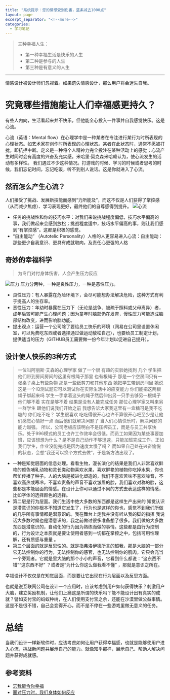 ```yaml
---
title: "系统提示：您的情感受到伤害，蓝条减去1000点"
layout: page
excerpt_separator: "<!--more-->"
categories:
  - 学习笔记
---
```



> 三种幸福人生：
> - 第一种幸福生活是快乐的人生 
> - 第二种是参与的人生
> - 第三种是有意义的人生 
<!--more-->

---

情感设计被设计师们忽视着。如果遗失情感设计，那么用户将会迷失自我。

# 究竟哪些措施能让人们幸福感更持久？
有些人内向，生活看起来并不快乐，但他能全心投入一件事并自我感觉快乐。这是心流。

心流（英语：Mental flow）在心理学中是一种某者在专注进行某行为时所表现的心理状态。如艺术家在创作时所表现的心理状态。某者在此状态时，通常不愿被打扰，即抗拒中断。定义是一种将个人精神力完全投注在某种活动上的感觉；心流产生时同时会有高度的兴奋及充实感。米哈里·契克森米哈赖认为，使心流发生的活动有多样性。
我们遇过不少这种情况。打游戏的时候、学习的时候或者思考的时候，我们忘记时间，忘记吃饭，听不到别人说话。这是你就进入了心流。

## 然而怎么产生心流？
人们接受了挑战、发展新技能而感到“力所能及”，而这不仅是人们获得了掌控感（从而减少焦虑）、学习表现更好，最终他们的自尊感得到提升。
![心流]( https://kg2000.gitee.io/ted_entertianment-and-design/img/1w12.jpg)
- 任务的挑战性和你的技巧水平：对我们来说挑战程度偏低，技巧水平偏高的事，我们做起来会感到放松；挑战程度适中，技巧水平偏高的事，则让我们感到“有掌控感”。这都是积极的感觉。
- “自主能动” （Autotelic Personality）人格的人更容易进入心流：自主能动：那些更少自我意识、更具有成就取向，及责任心更强的人格

## 奇妙的幸福科学

> 为专门对付身体伤害，人会产生压力反应

![压力]( https://kg2000.gitee.io/ted_entertianment-and-design/img/2w12.jpeg)
压力分两种，一种是良性压力，一种是恶性压力。
- 良性压力：有人暴露在危险环境下，会尽可能想办法解决危险，这种方式有利于提高人的生存率。
- 恶性压力：年幼时暴露在压力下（无论是战争、被疏于照料或父母离异）者，成年后较可能产生心理问题；因为童年时脑部仍在发育，慢性压力可能造成脑部结构改变，进而影响脑功能。
- 提出观点：运营一个公司除了要给员工快乐的环境（网易在公司里设置休闲室，可以免费吃东西或者选择通过做运动放松自己），也要给员工制定计划，提供适当的压力（GITHUB员工需要做一份今年计划以促进自己提升）。

## 设计使人快乐的3种方式

> 一位叫阿丽斯·艾森的心理学家 做了一个很 有趣的实验她找到 几个 学生把他们带到房间房间的这里有根绳子那里 也有根绳子 那是一个空房间只有一张桌子桌上有些杂物 那是一些纸剪刀和其他东西 她把学生带到房间里 她说 这是一个IQ测试题它可以测试你在实际生活中的应变能力 你们能把这两根绳子绑起来吗 学生一手拿着这头的绳子然后伸出另一只手去够另一根绳子 他们够不着 实在是够不着 结果是没有人能完成任务 那位心理学家又叫来另一群学生 跟他们说我们开始之前 我想告诉大家我这里有一盒糖可是我不吃糖的 你们吃不吃？ 学生很喜欢 吃吃得很开心也许不算很开心吧至少是让他们感觉心情好一点 而后他们就解决问题了
当人们心情快乐时，解决问题的能力越强。
所以，公司老板应该明白不是压榨员工，而是与员工共享快乐。处于996模式的员工也许工作效率会很低。而员工如果因为某些事要加班，应该想想为什么？是不是自己动作不够迅速，只能加班完成工作。正如我们学生，作业没能完成是因为速度太慢了吗？
而如果自己处在兴奋愉悦的状态，会想“我还可以换个方式去做”，于是新方法出现了。

-  一种是知觉层面的信息处理。看看生物，漫长演化的结果是我们人非常喜欢鲜艳的颜色哺乳动物和灵长类动物喜欢水果，喜欢鲜艳的植物你吃掉水果，你也帮忙传播了种子。人的大脑是被进化塑造的，我们不喜欢苦味不喜欢噪音，不喜欢高热或寒冷，不喜欢责备的声音不喜欢皱眉的脸，我们喜欢对称的脸，这些都是本能层面的情感。在设计上你可以通过不同的方式去表达这样的情感，比如字体的选择颜色的选择。
-  第二层是行为层面。我们生活中绝大多数的东西都是这样生产出来的 知觉认识是潜意识的你根本不知道它发生了，行为也是这样的你也，感觉不到我们所做的几乎所有事情都是潜意识的。我在舞台上走我并没有听从我的脚的指挥 我说话大多数时候也是潜意识的，我之前做过很多准备想了很多。我们做的大多数东西是潜意识的，自动化的行为因为熟练而做的事情。这些都是由行为控制的，行为设计之本质就是要让使用者感到一切都在掌控之中，包括可用性理解，还有质感与重量 。
-  第三个层面的就是反思性的。就是指弗洛伊德所言的超我，那是大脑的一部分它无法控制你的行为，无法控制你的感官，也无法控制你的肌肉，它只会充当一个旁观者。它就是里大脑的那个小小的声音，它看到什么都说：“这东西不错”“这东西不好” ？或者是“为什么你这么做我看不懂” ，那就是意识之所在。

幸福设计不仅仅是在知觉层面，而是要让它出现在行为层面以及反思方面。<br>

也就是说互联网公司在设计一个应用时，应该考虑到用户如何获得快乐？刺激用户大脑，建立奖励机制，让他们上瘾这是所谓的快乐吗？能不能设计出有真实的成就？譬如支付宝的蚂蚁种树，在人们使用支付宝之余，还能在沙漠里做公益事情。这是不是很不错，自己会变得开心，而不是不停在一些游戏里做无意义的任务。

# 总结

当我们设计一样新软件时，应该考虑如何让用户获得幸福感，也就是能够使用户进入心流，挑战新问题并展示自己的能力。就像知乎那样，展示自己、帮助人解决问题并获得成就感。

## 参考资料
- [忘我能令你幸福](https://baike.baidu.com/tashuo/browse/content?id=7e0fcb27ad2ceff4478d8ded&fr=qingtian&lemmaId=9824097)
- [面对压力时，我们身体如何反应](http://www.sohu.com/a/197882667_414856)
